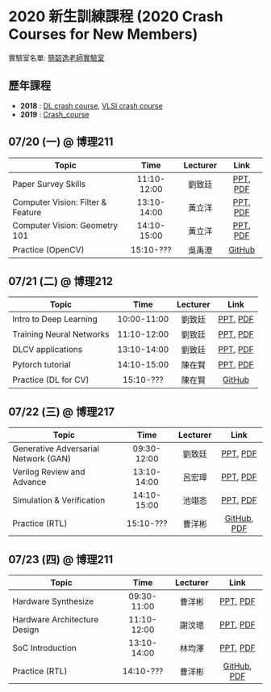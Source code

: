 # 2020 新生訓練課程 (2020 Crash Courses for New Members)
實驗室名單:
[簡韶逸老師實驗室](http://media.ee.ntu.edu.tw/)

## 歷年課程

+ **2018** : [DL crash course](./2018/2018_DL_Crash_Course.md), [VLSI crash course](./2018/2018_VLSI_Crash_Course.md)
+ **2019** : [Crash_course](./2019/README.md)

## 07/20 (一) @ 博理211
|Topic|Time|Lecturer|Link|
|---|:---:|:---:|:---:|
|Paper Survey Skills|11:10-12:00|劉致廷|[PPT](http://media.ee.ntu.edu.tw/crash_course/2020/paper_survey_skills_2020.pptx), [PDF](http://media.ee.ntu.edu.tw/crash_course/2020/paper_survey_skills_2020.pdf)|
|Computer Vision: Filter & Feature|13:10-14:00|黃立洋|[PPT](http://media.ee.ntu.edu.tw/crash_course/2020/cv_filter_feature.pptx), [PDF](http://media.ee.ntu.edu.tw/crash_course/2020/cv_filter_feature.pdf)|
|Computer Vision: Geometry 101|14:10-15:00|黃立洋|[PPT](), [PDF]()|
|Practice (OpenCV)|15:10-???|吳禹澄|[GitHub](https://github.com/mediaic/Python_OpenCV_Lab)|

## 07/21 (二) @ 博理212
|Topic|Time|Lecturer|Link|
|---|:---:|:---:|:---:|
|Intro to Deep Learning|10:00-11:00|劉致廷|[PPT](http://media.ee.ntu.edu.tw/crash_course/2020/Intro_DL.pptx), [PDF](http://media.ee.ntu.edu.tw/crash_course/2020/Intro_DL.pdf)|
|Training Neural Networks|11:10-12:00|劉致廷|[PPT](http://media.ee.ntu.edu.tw/crash_course/2020/training_tips.pptx), [PDF](http://media.ee.ntu.edu.tw/crash_course/2020/training_tips.pdf)|
|DLCV applications|13:10-14:00|劉致廷|[PPT](http://media.ee.ntu.edu.tw/crash_course/2020/DLCV.pptx), [PDF](http://media.ee.ntu.edu.tw/crash_course/2020/DLCV.pdf)|
|Pytorch tutorial|14:10-15:00|陳在賢|[PPT](http://media.ee.ntu.edu.tw/crash_course/2020/PyTorch_Tutorial.pptx), [PDF](http://media.ee.ntu.edu.tw/crash_course/2020/PyTorch_Tutorial.pdf)|
|Practice (DL for CV)|15:10-???|陳在賢|[GitHub](https://github.com/mediaic/DL_Practice)|

## 07/22 (三) @ 博理217
|Topic|Time|Lecturer|Link|
|---|:---:|:---:|:---:|
|Generative Adversarial Network (GAN)|09:30-12:00|劉致廷|[PPT](http://media.ee.ntu.edu.tw/crash_course/2020/GAN.pptx), [PDF](http://media.ee.ntu.edu.tw/crash_course/2020/GAN.pdf)|
|Verilog Review and Advance|13:10-14:00|呂宏璋|[PPT](http://media.ee.ntu.edu.tw/crash_course/2020/Hardware_Basic.pptx), [PDF](http://media.ee.ntu.edu.tw/crash_course/2020/Hardware_Basic.pdf)|
|Simulation & Verification|14:10-15:00|池翊忞|[PPT](http://media.ee.ntu.edu.tw/crash_course/2020/RTL_verification.pptx), [PDF](http://media.ee.ntu.edu.tw/crash_course/2020/RTL_verification.pdf)|
|Practice (RTL)|15:10-???|曹洋彬|[GitHub](https://github.com/mediaic/VLSI_Lab1), [PDF](http://media.ee.ntu.edu.tw/crash_course/2020/VLSILab.pdf)|

## 07/23 (四) @ 博理211
|Topic|Time|Lecturer|Link|
|---|:---:|:---:|:---:|
|Hardware Synthesize|09:30-11:00|曹洋彬|[PPT](http://media.ee.ntu.edu.tw/crash_course/2020/Synthesis.pptx), [PDF](http://media.ee.ntu.edu.tw/crash_course/2020/Synthesispdf)|
|Hardware Architecture Design|11:10-12:00|謝汶璁|[PPT](http://media.ee.ntu.edu.tw/crash_course/2020/DSPVLSI.pptx), [PDF](http://media.ee.ntu.edu.tw/crash_course/2020/DSPVLSI.pdf)|
|SoC Introduction|13:10-14:00|林均澤|[PPT](http://media.ee.ntu.edu.tw/crash_course/2020/SOC_Introduction.pptx), [PDF](http://media.ee.ntu.edu.tw/crash_course/2020/SOC_Introduction.pdf)|
|Practice (RTL)|14:10-???|曹洋彬|[GitHub](https://github.com/mediaic/VLSI_Lab1), [PDF](http://media.ee.ntu.edu.tw/crash_course/2020/VLSILab.pdf)|


